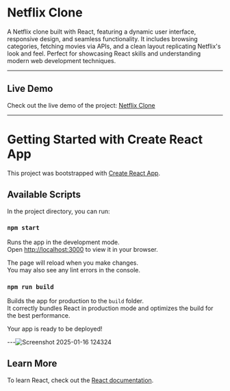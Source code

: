 # Netflix Clone

A Netflix clone built with React, featuring a dynamic user interface, responsive design, and seamless functionality. It includes browsing categories, fetching movies via APIs, and a clean layout replicating Netflix's look and feel. Perfect for showcasing React skills and understanding modern web development techniques.

---

## Live Demo

Check out the live demo of the project: [Netflix Clone](https://cinevia-2025version-n.netlify.app/)

---

# Getting Started with Create React App

This project was bootstrapped with [Create React App](https://github.com/facebook/create-react-app).

## Available Scripts

In the project directory, you can run:

### `npm start`

Runs the app in the development mode.\
Open [http://localhost:3000](http://localhost:3000) to view it in your browser.

The page will reload when you make changes.\
You may also see any lint errors in the console.

### `npm run build`

Builds the app for production to the `build` folder.\
It correctly bundles React in production mode and optimizes the build for the best performance.

Your app is ready to be deployed!

---![Screenshot 2025-01-16 124324](https://github.com/user-attachments/assets/0085a4c5-463d-4a95-82c8-ae192af9550c)


## Learn More

To learn React, check out the [React documentation](https://reactjs.org/).
